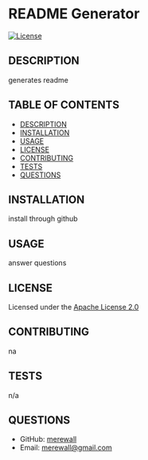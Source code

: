 # README Generator

  [![License](https://img.shields.io/badge/License-Apache%202.0-blue.svg)](https://opensource.org/licenses/Apache-2.0)
  
  ## DESCRIPTION

  generates readme

  ## TABLE OF CONTENTS

  - [DESCRIPTION](#description)
  - [INSTALLATION](#installation)
  - [USAGE](#usage)
  - [LICENSE](#license)
  - [CONTRIBUTING](#contributing)
  - [TESTS](#tests)
  - [QUESTIONS](#questions)

  ## INSTALLATION

  install through github 

  ## USAGE

  answer questions

  ## LICENSE

  Licensed under the [Apache License 2.0](https://opensource.org/licenses/Apache-2.0)

  ## CONTRIBUTING

  na

  ## TESTS

  n/a

  ## QUESTIONS

  * GitHub: [merewall](https://github.com/merewall)
  * Email: merewall@gmail.com

